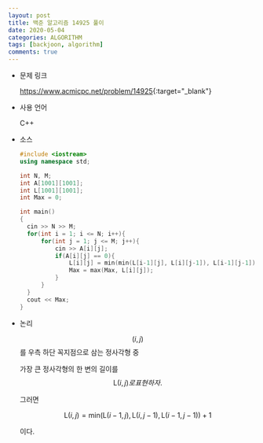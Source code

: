 ```yaml
---
layout: post
title: 백준 알고리즘 14925 풀이
date: 2020-05-04
categories: ALGORITHM
tags: [backjoon, algorithm]
comments: true
---
```


* 문제 링크

  <https://www.acmicpc.net/problem/14925>{:target="_blank"}

* 사용 언어

  C++

* 소스

  ```c++
  #include <iostream>
  using namespace std;
  
  int N, M;
  int A[1001][1001];
  int L[1001][1001];
  int Max = 0;
  
  int main()
  {
  	cin >> N >> M;
  	for(int i = 1; i <= N; i++){
  		for(int j = 1; j <= M; j++){
  			cin >> A[i][j];
  			if(A[i][j] == 0){
  				L[i][j] = min(min(L[i-1][j], L[i][j-1]), L[i-1][j-1]) + 1;
  				Max = max(Max, L[i][j]);
  			}
  		}
  	}
  	cout << Max;
  }
  ```
  
* 논리

  $$
  (i, j)
  $$
  를 우측 하단 꼭지점으로 삼는 정사각형 중 
  
  가장 큰 정사각형의 한 변의 길이를
  $$
  \mbox{L}(i, j)로 표현하자.
  $$
  
  그러면 
  
  $$
  \mbox{L}(i, j) = \mbox{min}(\mbox{L}(i-1, j),\mbox{L}(i, j-1),\mbox{L}(i-1, j-1)) + 1
  $$
  
  이다.
  
  